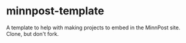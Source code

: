minnpost-template
=================

A template to help with making projects to embed in the MinnPost site.  Clone, but don't fork.